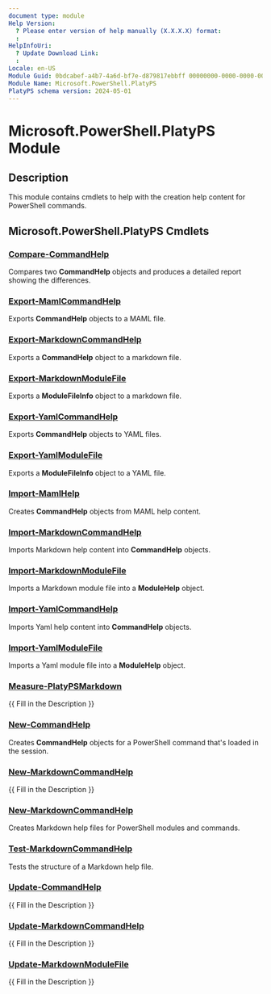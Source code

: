 ```yaml
---
document type: module
Help Version:
  ? Please enter version of help manually (X.X.X.X) format: 
  : 
HelpInfoUri:
  ? Update Download Link: 
  : 
Locale: en-US
Module Guid: 0bdcabef-a4b7-4a6d-bf7e-d879817ebbff 00000000-0000-0000-0000-000000000000
Module Name: Microsoft.PowerShell.PlatyPS
PlatyPS schema version: 2024-05-01
---
```


# Microsoft.PowerShell.PlatyPS Module

## Description

This module contains cmdlets to help with the creation help content for PowerShell commands.

## Microsoft.PowerShell.PlatyPS Cmdlets

### [Compare-CommandHelp](Compare-CommandHelp.md)

Compares two **CommandHelp** objects and produces a detailed report showing the differences.

### [Export-MamlCommandHelp](Export-MamlCommandHelp.md)

Exports **CommandHelp** objects to a MAML file.

### [Export-MarkdownCommandHelp](Export-MarkdownCommandHelp.md)

Exports a **CommandHelp** object to a markdown file.

### [Export-MarkdownModuleFile](Export-MarkdownModuleFile.md)

Exports a **ModuleFileInfo** object to a markdown file.

### [Export-YamlCommandHelp](Export-YamlCommandHelp.md)

Exports **CommandHelp** objects to YAML files.

### [Export-YamlModuleFile](Export-YamlModuleFile.md)

Exports a **ModuleFileInfo** object to a YAML file.

### [Import-MamlHelp](Import-MamlHelp.md)

Creates **CommandHelp** objects from MAML help content.

### [Import-MarkdownCommandHelp](Import-MarkdownCommandHelp.md)

Imports Markdown help content into **CommandHelp** objects.

### [Import-MarkdownModuleFile](Import-MarkdownModuleFile.md)

Imports a Markdown module file into a **ModuleHelp** object.

### [Import-YamlCommandHelp](Import-YamlCommandHelp.md)

Imports Yaml help content into **CommandHelp** objects.

### [Import-YamlModuleFile](Import-YamlModuleFile.md)

Imports a Yaml module file into a **ModuleHelp** object.

### [Measure-PlatyPSMarkdown](Measure-PlatyPSMarkdown.md)

{{ Fill in the Description }}

### [New-CommandHelp](New-CommandHelp.md)

Creates **CommandHelp** objects for a PowerShell command that's loaded in the session.

### [New-MarkdownCommandHelp](New-MarkdownCommandHelp.md)

{{ Fill in the Description }}

### [New-MarkdownCommandHelp](New-MarkdownCommandHelp.md)

Creates Markdown help files for PowerShell modules and commands.

### [Test-MarkdownCommandHelp](Test-MarkdownCommandHelp.md)

Tests the structure of a Markdown help file.

### [Update-CommandHelp](Update-CommandHelp.md)

{{ Fill in the Description }}

### [Update-MarkdownCommandHelp](Update-MarkdownCommandHelp.md)

{{ Fill in the Description }}

### [Update-MarkdownModuleFile](Update-MarkdownModuleFile.md)

{{ Fill in the Description }}

